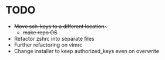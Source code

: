 TODO
====

* ~~Move ssh-keys to a different location~~~
  * ~~make repo OS~~
* Refactor zshrc into separate files
* Further refactoring on vimrc
* Change installer to keep authorized_keys even on overwrite
